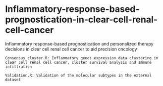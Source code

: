 # Inflammatory-response-based-prognostication-in-clear-cell-renal-cell-cancer
Inflammatory response-based prognostication and personalized therapy decisions in clear cell renal cell cancer to aid precision oncology
```
Consensus_cluster.R: Inflammatory genes expression data clustering in clear cell renal cell cancer, cluster survival analysis and Immune infiltration

Validation.R: Validation of the molecular subtypes in the external dataset
```
